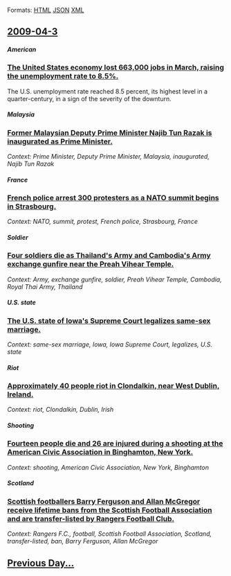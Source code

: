 
Formats: [HTML](2009/04/3/index.html)  [JSON](2009/04/3/index.json)  [XML](2009/04/3/index.xml)  

## [2009-04-3](/news/2009/04/3/index.md)

##### American
### [ The United States economy lost 663,000 jobs in March, raising the unemployment rate to 8.5%. ](/news/2009/04/3/the-united-states-economy-lost-663-000-jobs-in-march-raising-the-unemployment-rate-to-8-5.md)
The U.S. unemployment rate reached 8.5 percent, its highest level in a quarter-century, in a sign of the severity of the downturn.

##### Malaysia
### [ Former Malaysian Deputy Prime Minister Najib Tun Razak is inaugurated as Prime Minister. ](/news/2009/04/3/former-malaysian-deputy-prime-minister-najib-tun-razak-is-inaugurated-as-prime-minister.md)
_Context: Prime Minister, Deputy Prime Minister, Malaysia, inaugurated, Najib Tun Razak_

##### France
### [ French police arrest 300 protesters as a NATO summit begins in Strasbourg. ](/news/2009/04/3/french-police-arrest-300-protesters-as-a-nato-summit-begins-in-strasbourg.md)
_Context: NATO, summit, protest, French police, Strasbourg, France_

##### Soldier
### [ Four soldiers die as Thailand's Army and Cambodia's Army exchange gunfire near the Preah Vihear Temple. ](/news/2009/04/3/four-soldiers-die-as-thailand-s-army-and-cambodia-s-army-exchange-gunfire-near-the-preah-vihear-temple.md)
_Context: Army, exchange gunfire, soldier, Preah Vihear Temple, Cambodia, Royal Thai Army, Thailand_

##### U.S. state
### [ The U.S. state of Iowa's Supreme Court legalizes same-sex marriage. ](/news/2009/04/3/the-u-s-state-of-iowa-s-supreme-court-legalizes-same-sex-marriage.md)
_Context: same-sex marriage, Iowa, Iowa Supreme Court, legalizes, U.S. state_

##### Riot
### [ Approximately 40 people riot in Clondalkin, near West Dublin, Ireland. ](/news/2009/04/3/approximately-40-people-riot-in-clondalkin-near-west-dublin-ireland.md)
_Context: riot, Clondalkin, Dublin, Irish_

##### Shooting
### [ Fourteen people die and 26 are injured during a shooting at the American Civic Association in Binghamton, New York. ](/news/2009/04/3/fourteen-people-die-and-26-are-injured-during-a-shooting-at-the-american-civic-association-in-binghamton-new-york.md)
_Context: shooting, American Civic Association, New York, Binghamton_

##### Scotland
### [ Scottish footballers Barry Ferguson and Allan McGregor receive lifetime bans from the Scottish Football Association and are transfer-listed by Rangers Football Club. ](/news/2009/04/3/scottish-footballers-barry-ferguson-and-allan-mcgregor-receive-lifetime-bans-from-the-scottish-football-association-and-are-transfer-listed.md)
_Context: Rangers F.C., football, Scottish Football Association, Scotland, transfer-listed, ban, Barry Ferguson, Allan McGregor_

## [Previous Day...](/news/2009/04/2/index.md)


